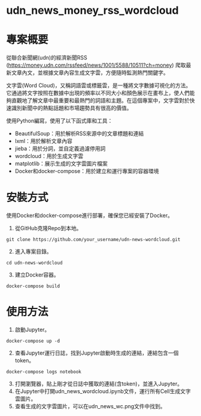 # udn_news_money_rss_wordcloud
# 專案概要
從聯合新聞網(udn)的經濟新聞RSS (https://money.udn.com/rssfeed/news/1001/5588/10511?ch=money) 爬取最新文章內文，並根據文章內容生成文字雲，方便隨時監測熱門關鍵字。

文字雲(Word Cloud)，又稱詞語雲或標籤雲，是一種將文字數據可視化的方法。它通過將文字按照在數據中出現的頻率以不同大小和顏色展示在畫布上，使人們能夠直觀地了解文章中最重要和最熱門的詞語和主題。在這個專案中，文字雲對於快速識別新聞中的熱點話題和市場趨勢具有很高的價值。

使用Python編寫，使用了以下函式庫和工具：
- BeautifulSoup：用於解析RSS來源中的文章標題和連結
- lxml：用於解析文章內容
- jieba：用於分詞，並自定義過濾停用詞
- wordcloud：用於生成文字雲
- matplotlib：展示生成的文字雲圖片檔案
- Docker和docker-compose：用於建立和運行專案的容器環境

# 安裝方式
使用Docker和docker-compose進行部署，確保您已經安裝了Docker。
1. 從GitHub克隆Repo到本地。
```commandline
git clone https://github.com/your_username/udn-news-wordcloud.git
```
2. 進入專案目錄。
```commandline
cd udn-news-wordcloud
```
3. 建立Docker容器。
```commandline
docker-compose build
```

# 使用方法
1. 啟動Jupyter。
```commandline
docker-compose up -d
```
2. 查看Jupyter運行日誌，找到Jupyter啟動時生成的連結，連結包含一個token。
```commandline
docker-compose logs notebook
```
3. 打開瀏覽器，貼上剛才從日誌中獲取的連結(含token)，並進入Jupyter。
4. 在Jupyter中打開udn_news_wordcloud.ipynb文件，運行所有Cell生成文字雲圖片。
5. 查看生成的文字雲圖片，可以在udn_news_wc.png文件中找到。